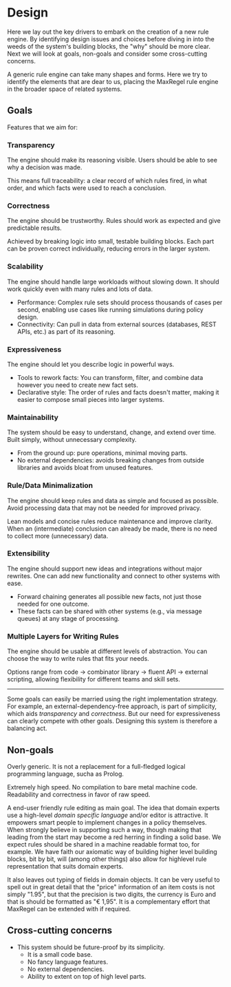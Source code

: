 # Design

Here we lay out the key drivers to embark on the creation of a new rule engine.
By identifying design issues and choices before diving in into the weeds of the system's building blocks, the "why" should be more clear. Next we will look at goals, non-goals and consider some cross-cutting concerns.

A generic rule engine can take many shapes and forms. Here we try to identify the elements that are dear to us, placing the MaxRegel rule engine in the broader space of related systems.

## Goals
Features that we aim for:

### Transparency

The engine should make its reasoning visible. Users should be able to see why a decision was made.

This means full traceability: a clear record of which rules fired, in what order, and which facts were used to reach a conclusion.

### Correctness

The engine should be trustworthy. Rules should work as expected and give predictable results.

Achieved by breaking logic into small, testable building blocks. Each part can be proven correct individually, reducing errors in the larger system.

### Scalability

The engine should handle large workloads without slowing down. It should work quickly even with many rules and lots of data.

- Performance: Complex rule sets should process thousands of cases per second, enabling use cases like running simulations during policy design.
- Connectivity: Can pull in data from external sources (databases, REST APIs, etc.) as part of its reasoning.

### Expressiveness

The engine should let you describe logic in powerful ways. 

- Tools to rework facts: You can transform, filter, and combine data however you need to create new fact sets.
- Declarative style: The order of rules and facts doesn't matter, making it easier to compose small pieces into larger systems.

### Maintainability

The system should be easy to understand, change, and extend over time. Built simply, without unnecessary complexity.

- From the ground up: pure operations, minimal moving parts.
- No external dependencies: avoids breaking changes from outside libraries and avoids bloat from unused features.

### Rule/Data Minimalization

The engine should keep rules and data as simple and focused as possible. Avoid processing data that may not be needed for improved privacy.

Lean models and concise rules reduce maintenance and improve clarity. When an (intermediate) conclusion can already be made, there is no need to collect more (unnecessary) data. 

### Extensibility

The engine should support new ideas and integrations without major rewrites. One can add new functionality and connect to other systems with ease.

- Forward chaining generates all possible new facts, not just those needed for one outcome.
- These facts can be shared with other systems (e.g., via message queues) at any stage of processing.

### Multiple Layers for Writing Rules

The engine should be usable at different levels of abstraction. You can choose the way to write rules that fits your needs.

Options range from code → combinator library → fluent API → external scripting, allowing flexibility for different teams and skill sets.

---

Some goals can easily be married using the right implementation strategy. For example, an external-dependency-free approach, is part of simplicity, which aids *transparency* and *correctness*.
But our need for expressiveness can clearly compete with other goals. Designing this system is therefore a balancing act.

## Non-goals

Overly generic. It is not a replacement for a full-fledged logical programming language, sucha as Prolog.

Extremely high speed. No compilation to bare metal machine code. Readability and correctness in favor of raw speed.

A end-user friendly rule editing as main goal. The idea that domain experts use a high-level *domain specific language* and/or editor is attractive. It empowers smart people to implement changes in a policy themselves. When strongly believe in supporting such a way, though making that leading from the start may become a red herring in finding a solid base. We expect rules should be shared in a machine readable format too, for example. We have faith our axiomatic way of building higher level building blocks, bit by bit, will (among other things) also allow for highlevel rule representation that suits domain experts.

It also leaves out typing of fields in domain objects. It can be very useful to spell out in great detail that the "price" information of an item costs is not simply "1.95", but that the precision is two digits, the currency is Euro and that is should be formatted as "€ 1,95". It is a complementary effort that MaxRegel can be extended with if required.

## Cross-cutting concerns

- This system should be future-proof by its simplicity.
    - It is a small code base.
    - No fancy language features.
    - No external dependencies.
    - Ability to extent on top of high level parts.

